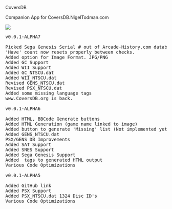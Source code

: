 CoversDB

Companion App for CoversDB.NigelTodman.com

<img src="https://i.gyazo.com/32eb011e2007b1150edad73cddd6393d.png">

<pre>
v0.0.1-ALPHA7

Picked Sega Genesis Serial # out of Arcade-History.com database.
'Have' count now resets properly between checks.
Added option for Image Format. JPG/PNG
Added GC Support
Added WII Support
Added GC_NTSCU.dat
Added WII_NTSCU.dat
Revised GENS_NTSCU.dat
Revised PSX_NTSCU.dat
Added some missing language tags
www.CoversDB.org is back.

v0.0.1-ALPHA6

Added HTML, BBCode Generate buttons
Added HTML Generation (game name linked to image)
Added button to generate 'Missing' list (Not implemented yet)
Added GENS_NTSCU.dat
PSX/GENS DB Improvements
Added SAT Support
Added SNES Support
Added Sega Genesis Support
Added <span> tags to generated HTML output
Various Code Optimizations

v0.0.1-ALPHA5

Added GitHub link
Added PSX Support
Added PSX_NTSCU.dat 1324 Disc ID's
Various Code Optimizations
</pre>
